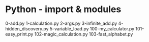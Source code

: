 
# Python - import & modules

0-add.py
1-calculation.py
2-args.py
3-infinite_add.py
4-hidden_discovery.py
5-variable_load.py
100-my_calculator.py
101-easy_print.py
102-magic_calculation.py
103-fast_alphabet.py
